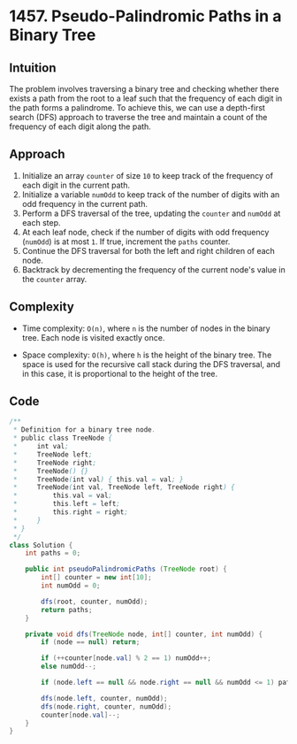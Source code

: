 # 1457. Pseudo-Palindromic Paths in a Binary Tree

## Intuition

The problem involves traversing a binary tree and checking whether there exists a path from the root to a leaf such that the frequency of each digit in the path forms a palindrome. To achieve this, we can use a depth-first search (DFS) approach to traverse the tree and maintain a count of the frequency of each digit along the path.

## Approach

1. Initialize an array `counter` of size `10` to keep track of the frequency of each digit in the current path.
2. Initialize a variable `numOdd` to keep track of the number of digits with an odd frequency in the current path.
3. Perform a DFS traversal of the tree, updating the `counter` and `numOdd` at each step.
4. At each leaf node, check if the number of digits with odd frequency (`numOdd`) is at most `1`. If true, increment the `paths` counter.
5. Continue the DFS traversal for both the left and right children of each node.
6. Backtrack by decrementing the frequency of the current node's value in the `counter` array.

## Complexity

- Time complexity: `O(n)`, where `n` is the number of nodes in the binary tree. Each node is visited exactly once.

- Space complexity: `O(h)`, where `h` is the height of the binary tree. The space is used for the recursive call stack during the DFS traversal, and in this case, it is proportional to the height of the tree.

## Code

```java
/**
 * Definition for a binary tree node.
 * public class TreeNode {
 *     int val;
 *     TreeNode left;
 *     TreeNode right;
 *     TreeNode() {}
 *     TreeNode(int val) { this.val = val; }
 *     TreeNode(int val, TreeNode left, TreeNode right) {
 *         this.val = val;
 *         this.left = left;
 *         this.right = right;
 *     }
 * }
 */
class Solution {
    int paths = 0;

    public int pseudoPalindromicPaths (TreeNode root) {
        int[] counter = new int[10];
        int numOdd = 0;

        dfs(root, counter, numOdd);
        return paths;
    }

    private void dfs(TreeNode node, int[] counter, int numOdd) {
        if (node == null) return;

        if (++counter[node.val] % 2 == 1) numOdd++;
        else numOdd--;

        if (node.left == null && node.right == null && numOdd <= 1) paths++;

        dfs(node.left, counter, numOdd);
        dfs(node.right, counter, numOdd);
        counter[node.val]--;
    }
}
```

